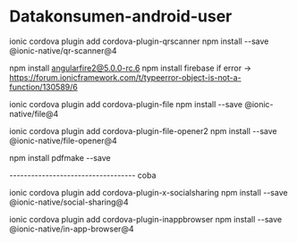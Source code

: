 # Datakonsumen-android-user


ionic cordova plugin add cordova-plugin-qrscanner
npm install --save @ionic-native/qr-scanner@4

npm install angularfire2@5.0.0-rc.6
npm install firebase
if error -> https://forum.ionicframework.com/t/typeerror-object-is-not-a-function/130589/6


ionic cordova plugin add cordova-plugin-file
npm install --save @ionic-native/file@4

ionic cordova plugin add cordova-plugin-file-opener2
npm install --save @ionic-native/file-opener@4

npm install pdfmake --save




----------------------------------- coba

ionic cordova plugin add cordova-plugin-x-socialsharing
npm install --save @ionic-native/social-sharing@4





ionic cordova plugin add cordova-plugin-inappbrowser
npm install --save @ionic-native/in-app-browser@4
